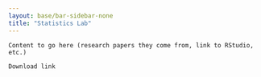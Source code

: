 ```yaml
---
layout: base/bar-sidebar-none
title: "Statistics Lab"
---
```


`Content to go here (research papers they come from, link to RStudio, etc.)`

`Download link`